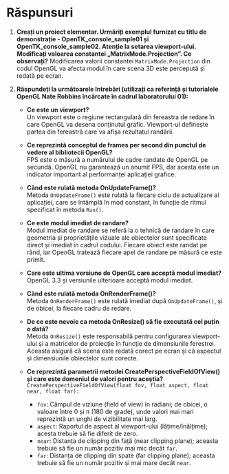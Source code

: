 # Răspunsuri

1. **Creați un proiect elementar. Urmăriți exemplul furnizat cu titlu de demonstrație - OpenTK_console_sample01 și OpenTK_console_sample02. Atenție la setarea viewport-ului. Modificați valoarea constantei „MatrixMode.Projection”. Ce observați?** 
   Modificarea valorii constantei `MatrixMode.Projection` din codul OpenGL va afecta modul în care scena 3D este percepută și redată pe ecran.

2. **Răspundeți la următoarele întrebări (utilizați ca referință și tutorialele OpenGL Nate Robbins încărcate în cadrul laboratorului 01):**

   - **Ce este un viewport?**  
     Un viewport este o regiune rectangulară din fereastra de redare în care OpenGL va desena conținutul grafic. Viewport-ul definește partea din fereastră care va afișa rezultatul randării.

   - **Ce reprezintă conceptul de frames per second din punctul de vedere al bibliotecii OpenGL?**  
     FPS este o măsură a numărului de cadre randate de OpenGL pe secundă. OpenGL nu garantează un anumit FPS, dar acesta este un indicator important al performanței aplicației grafice.

   - **Când este rulată metoda OnUpdateFrame()?**  
     Metoda `OnUpdateFrame()` este rulată la fiecare ciclu de actualizare al aplicației, care se întâmplă în mod constant, în funcție de ritmul specificat în metoda `Run()`.

   - **Ce este modul imediat de randare?**  
     Modul imediat de randare se referă la o tehnică de randare în care geometria și proprietățile vizuale ale obiectelor sunt specificate direct și imediat în cadrul codului. Fiecare obiect este randat pe rând, iar OpenGL tratează fiecare apel de randare pe măsură ce este primit.

   - **Care este ultima versiune de OpenGL care acceptă modul imediat?**  
     OpenGL 3.3 și versiunile ulterioare acceptă modul imediat.

   - **Când este rulată metoda OnRenderFrame()?**  
     Metoda `OnRenderFrame()` este rulată imediat după `OnUpdateFrame()`, și de obicei, la fiecare cadru de redare.

   - **De ce este nevoie ca metoda OnResize() să fie executată cel puțin o dată?**  
     Metoda `OnResize()` este responsabilă pentru configurarea viewport-ului și a matricelor de proiecție în funcție de dimensiunile ferestrei. Aceasta asigură că scena este redată corect pe ecran și că aspectul și dimensiunile obiectelor sunt corecte.

   - **Ce reprezintă parametrii metodei CreatePerspectiveFieldOfView() și care este domeniul de valori pentru aceștia?**  
     `CreatePerspectiveFieldOfView(float fov, float aspect, float near, float far):`
     - `fov`: Câmpul de viziune (field of view) în radiani; de obicei, o valoare între 0 și π (180 de grade), unde valori mai mari reprezintă un unghi de vizibilitate mai larg.
     - `aspect`: Raportul de aspect al viewport-ului (lățime/înălțime); acesta trebuie să fie diferit de zero.
     - `near`: Distanța de clipping din față (near clipping plane); aceasta trebuie să fie un număr pozitiv mai mic decât `far`.
     - `far`: Distanța de clipping din spate (far clipping plane); aceasta trebuie să fie un număr pozitiv și mai mare decât `near`.

